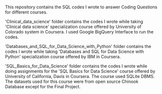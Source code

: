 This repository contains the SQL codes I wrote to answer Coding Questions for different courses.

'Clinical_data_science' folder contains the codes I wrote while taking 'Clinical data science' specialization course offered by University of Colorado system in Coursera. I used Google BigQuery Interface to run the codes.

'Databases_and_SQL_for_Data_Science_with_Python' folder contains the codes I wrote while taking 'Databases and SQL for Data Science with Python' specialization course offered by IBM in Coursera.

'SQL_Basics_for_Data_Science' folder contains the codes I wrote while doing assignments for the 'SQL Basics for Data Science' course offered by University of California, Davis in Coursera. The course used SQLite DBMS. The datasets used for this course were from open source Chinook Database except for the Final Project.



